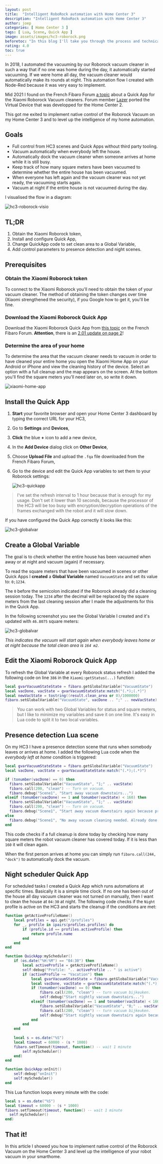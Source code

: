 ```yaml
---
layout: post
title:  "Intelligent RoboRock automation with Home Center 3"
description: "Intelligent RoboRock automation with Home Center 3"
author: joep
categories: [ Home Center 3 ]
tags: [ Lua, Scene, Quick App ]
image: assets/images/hc3-roborock.png
beforetoc: "In this blog I'll take you through the process and technical implementation to make your Roborock vacuum more intelligent with the Home Center 3."
rating: 4.0
toc: true
---
```


In 2018, I automated the vacuuming by our Roborock vacuum cleaner in such a way that if no one was home during the day, it automatically started vacuuming. If we were home all day, the vacuum cleaner would automatically make its rounds at night. This automation flow I created with Node-Red because it was very easy to implement.

Mid 2021 I found on the French Fibaro Forum [a topic](https://www.domotique-fibaro.fr/topic/15043-quick-app-xiaomi-roborock-vacuum/) about a Quick App for the Xiaomi Roborock Vacuum cleaners. Forum member [Lazer](https://www.domotique-fibaro.fr/profile/133-lazer/) ported the Virtual Device that was developped for the Home Center 2. 

This got me exited to implement native control of the Roborock Vacuum on my Home Center 3 and to level up the intelligence of my home automation.

## Goals

- Full control from HC3 scenes and Quick Apps without third party tooling.
- Vacuum automatically when everybody left the house.
- Automatically dock the vacuum cleaner when someone arrives at home while it is still busy.
- Keep track of how many square meters have been vacuumed to determine whether the entire house has been vacuumed.
- When everyone has left again and the vacuum cleaner was not yet ready, the vacuuming starts again.
- Vacuum at night if the entire house is not vacuumed during the day.

I visualised the flow in a diagram:

![hc3-roborock-visio](../assets/images/hc3-roborock-03.png)

## TL;DR

1. Obtain the Xiaomi Roborock token,
2. Install and configure Quick App,
3. Change QuickApp code to set clean area to a Global Variable,
4. Add control parameters to presence detection and night scenes.

## Prerequisites

### Obtain the Xiaomi Roborock token

To connect to the Xiaomi Roborock you'll need to obtain the token of your vacuum cleaner. The method of obtaining the token changes over time (Xiaomi strengthened the security), if you Google how to get it, you'll be fine.

### Download the Xiaomi Roborock Quick App

Download the Xiaomi Roborock Quick App from [this topic](https://www.domotique-fibaro.fr/topic/15043-quick-app-xiaomi-roborock-vacuum/) on the French Fibaro Forum. **Attention**, there is an [2.01 update on page 2](https://www.domotique-fibaro.fr/topic/15043-quick-app-xiaomi-roborock-vacuum/?page=2&tab=comments#comment-239019)!

### Determine the area of ​​your home

To determine the area that the vacuum cleaner needs to vacuum in order to have cleaned your entire home you open the Xiaomi Home App on your Android or iPhone and view the cleaning history of the device. Select an option with a full cleanup and the map appears on the screen. At the bottom you'll find the square meters you'll need later on, so write it down.

![xiaomi-home-app](../assets/images/hc3-roborock-01.png)

## Install the Quick App

1. **Start** your favorite browser and open your Home Center 3 dashboard by typing the correct URL for your HC3,
2. Go to **Settings** and **Devices**,
3. **Click** the blue **+** icon to add a new device,
4. In the **Add Device** dialog click on **Other Device**,
5. Choose **Upload File** and upload the `.fqa` file downloaded from the French Fibaro Forum,
6. Go to the device and edit the Quick App variables to set them to your Roborock settings:

    ![hc3-quickapp](../assets/images/hc3-roborock-02.png)

> I've set the refresh interval to 1 hour because that is enough for my usage. Don't set it lower than 10 seconds, because the processor of the HC3 will be too busy with encryption/decryption operations of the frames exchanged with the robot and it will slow down.

If you have configured the Quick App correctly it looks like this:

![hc3-globalvar](../assets/images/hc3-roborock-05.png)

## Create a Global Variable

The goal is to check whether the entire house has been vacuumed when away or at night and vacuum (again) if necessary.

To read the square meters that have been vacuumed in scenes or other Quick Apps I **created** a **Global Variable** named `VacuumState` and set its value to: `0;1234`.

The `0` before the semicolon indicated if the Roborock already did a cleaning session today. The `1234` after the decimal will be replaced by the square meters from the last cleaning session after I made the adjustments for this in the Quick App.

In the following screenshot you see the Global Variable I created and it's updated with `46.8075` square meters:

![hc3-globalvar](../assets/images/hc3-roborock-04.png)

*This indicates the vacuum will start again when everybody leaves home or at night because the total clean area is `164 m2`.*

## Edit the Xiaomi Roborock Quick App

To refresh the Global Variable at every Roborock status refresh I added the following code on line `386` in the `Xiaomi:getStatus(...)` function:

```lua
local gvarVacuumStateState = fibaro.getGlobalVariable("VacuumState")
local vacDone, vacState = gvarVacuumStateState:match("(.*);(.*)")
local newVacState = tostring((result.clean_area or 0)/1000000)
fibaro.setGlobalVariable("VacuumState", vacDone .. ";" .. newVacState)
```

> You can work with two Global Variables for status and square meters, but I like to minimize my variables and save it on one line. It's easy in Lua code to split it to two local variables.

## Presence detection Lua scene

On my HC3 I have a presence detection scene that runs when somebody leaves or arrives at home. I added the following Lua code when the *everybody left at home* condition is triggered:

```lua
local gvarVacuumStateState = fibaro.getGlobalVariable("VacuumState")
local vacDone, vacState = gvarVacuumStateState:match("(.*);(.*)")

if (tonumber(vacDone) == 0) then
  fibaro.setGlobalVariable("VacuumState", "1;" .. vacState)
  fibaro.call(200, "clean") -- Turn on vacuum.
  fibaro.debug("Scene1", "Start away vacuum downstairs...")
elseif (tonumber(vacDone) == 1 and tonumber(vacState) < 160) then
  fibaro.setGlobalVariable("VacuumState", "1;" .. vacState)
  fibaro.call(200, "clean") -- Turn on vacuum.
  fibaro.debug("Scene1", "Start away vacuum downstairs again because previous clean was not done...")
else
  fibaro.debug("Scene1", "No away vacuum cleaning needed. Already done.")
end
```

This code checks if a full cleanup is done today by checking how many square meters the robot vacuum cleaner has covered today. If it is less than `160` it will clean again.

When the first person arrives at home you can simply run `fibaro.call(244, "dock")` to automatically dock the vacuum.

## Night scheduler Quick App

For scheduled tasks I created a Quick App which runs automations at specific times. Basically it is a simple time clock. If no one has been out of the house all day vacuum cleaner was not turned on manually, then I want to clean the house at `04:30` at night. The following code checks if the `Night` profile is active on the HC3 and starts the cleanup if the conditions are met:

```lua
function getActiveProfileName()
    local profiles = api.get("/profiles")
    for _, profile in ipairs(profiles.profiles) do
        if (profile.id == profiles.activeProfile) then
            return profile.name
        end
    end
end

function QuickApp:myScheduler()    
    if (os.date("%H:%M") == "04:30") then
        local activeProfile = getActiveProfileName()
        self:debug("Profile: ".. activeProfile .. " is active")
        if (activeProfile ~= "Vacation") then
            local gvarVacuumStateState = fibaro.getGlobalVariable("VacuumState")
            local vacDone, vacState = gvarVacuumStateState:match("(.*);(.*)")
            if (tonumber(vacDone) == 0) then
                fibaro.call(200, "clean") -- turn vacuum bijkeuken.
                self:debug("Start nightly vacuum downstairs...")
            elseif (tonumber(vacDone) == 1 and tonumber(vacState) < 160) then
                fibaro.setGlobalVariable("VacuumState", "0;" .. vacState)
                fibaro.call(200, "clean") -- turn vacuum bijkeuken.
                self:debug("Start nightly vacuum downstairs again because previous clean was not done...")
            end
        end
    end
    
    local s = os.date("%S")
    local timeout = 60000 - (s * 1000)
    fibaro.setTimeout(timeout, function() -- wait 1 minute
        self:myScheduler()
    end)
end

function QuickApp:onInit()
    self:debug("onInit")
    self:myScheduler()
end
```

This Lua function loops every minute with the code:

```lua
local s = os.date("%S")
local timeout = 60000 - (s * 1000)
fibaro.setTimeout(timeout, function() -- wait 1 minute
  self:myScheduler()
end)
```

## That it!

In this article I showed you how to implement native control of the Roborock Vacuum on the Home Center 3 and level up the intelligence of your robot vacuum in your smarthome.